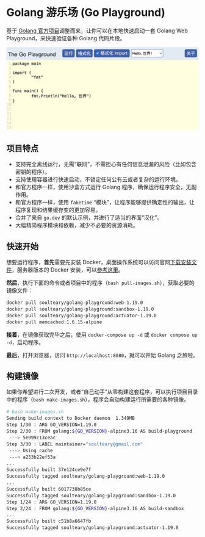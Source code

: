 # Golang 游乐场 (Go Playground)

基于 [Golang 官方项目](https://github.com/golang/playground)调整而来，让你可以在本地快速启动一套 Golang Web Playground，来快速验证各种 Golang 代码片段。

![](./screenshot.png)

## 项目特点

- 支持完全离线运行，无需“联网”，不需担心有任何信息泄漏的风险（比如包含密钥的程序）。
- 支持使用容器进行快速启动，不锁定任何公有云或者复杂的运行环境。
- 和官方程序一样，使用沙盒方式运行 Golang 程序，确保运行程序安全，无副作用。
- 和官方程序一样，使用 `faketime` “模块”，让程序能够提供确定性的输出，让程序复现和结果缓存变的更加容易。
- 合并了来自 `go.dev` 的默认示例，并进行了适当的界面“汉化”。
- 大幅精简程序模块和依赖，减少不必要的资源消耗。

## 快速开始

想要运行程序，**首先**需要先安装 Docker，桌面操作系统可以访问官网[下载安装文件](https://www.docker.com/get-started/)，服务器版本的 Docker 安装，可以[参考这里](https://soulteary.com/2022/06/21/building-a-cost-effective-linux-learning-environment-on-a-laptop-the-basics.html#%E6%9B%B4%E7%AE%80%E5%8D%95%E7%9A%84-docker-%E5%AE%89%E8%A3%85)。

**然后**，执行下面的命令或者项目中的程序（`bash pull-images.sh`），获取必要的镜像文件：

```bash
docker pull soulteary/golang-playground:web-1.19.0
docker pull soulteary/golang-playground:sandbox-1.19.0
docker pull soulteary/golang-playground:actuator-1.19.0
docker pull memcached:1.6.15-alpine
```

**接着**，在镜像获取完毕之后，使用 `docker-compose up -d` 或 `docker compose up -d`，启动程序。

**最后**，打开浏览器，访问 `http://localhost:8080`，就可以开始 Golang 之旅啦。

## 构建镜像

如果你希望进行二次开发，或者“自己动手”从零构建这套程序，可以执行项目目录中的程序（`bash make-images.sh`），程序会自动构建运行所需要的各种镜像。

```bash
# bash make-images.sh
Sending build context to Docker daemon  1.349MB
Step 1/30 : ARG GO_VERSION=1.19.0
Step 2/30 : FROM golang:${GO_VERSION}-alpine3.16 AS build-playground
 ---> 5e999c13ceac
Step 3/30 : LABEL maintainer="soulteary@gmail.com"
 ---> Using cache
 ---> a253b22ef53a
...
Successfully built 37e124ce9e7f
Successfully tagged soulteary/golang-playground:web-1.19.0
...
Successfully built 6017738b85ce
Successfully tagged soulteary/golang-playground:sandbox-1.19.0
Step 1/24 : ARG GO_VERSION=1.19.0
Step 2/24 : FROM golang:${GO_VERSION}-alpine3.16 AS build-sandbox
...
Successfully built c51b8a6647fb
Successfully tagged soulteary/golang-playground:actuator-1.19.0
```

